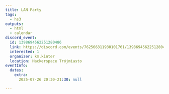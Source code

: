 ```yaml
---
title: LAN Party
tags:
  - hs3
outputs:
  - html
  - calendar
discord_event:
  id: 1398694562251280486
  link: https://discord.com/events/762566311930101761/1398694562251280486
  interested: 1
  organizer: km.kinter
  location: Hackerspace Trójmiasto
eventInfo:
  dates:
    extra:
      2025-07-26 20:30-21:30: null

---
```



